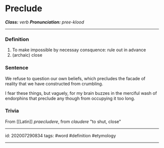 # Preclude
**_Class:_** *verb*
**_Pronunciation:_** *pree-klood*

---

### Definition
1. To make impossible by necessay consquence: rule out in advance
2. (archaic) close
### Sentence
We refuse to question our own beliefs, which precludes the facade of reality that we have constructed from crumbling.

I fear these things, but vaguely, for my brain buzzes in the merciful wash of endorphins that preclude any though from occupying it too long.

### Trivia
From [[Latin]] *praecludere*, from *claudere* "to shut, close"

---

id: 202007290834
tags: #word #definition #etymology 

---
